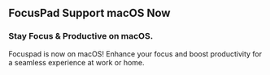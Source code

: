 ## FocusPad Support macOS Now <br>
### Stay Focus & Productive on macOS. <br>
Focuspad is now on macOS! Enhance your focus and boost productivity for a seamless experience at work or home.